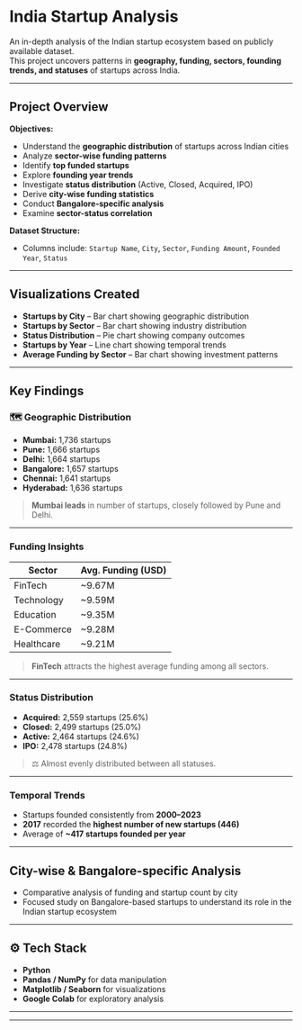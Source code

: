 #  India Startup Analysis

An in-depth analysis of the Indian startup ecosystem based on publicly available dataset.  
This project uncovers patterns in **geography, funding, sectors, founding trends, and statuses** of startups across India.

---

##  Project Overview

**Objectives:**
- Understand the **geographic distribution** of startups across Indian cities
- Analyze **sector-wise funding patterns**
- Identify **top funded startups**
- Explore **founding year trends**
- Investigate **status distribution** (Active, Closed, Acquired, IPO)
- Derive **city-wise funding statistics**
- Conduct **Bangalore-specific analysis**
- Examine **sector-status correlation**

**Dataset Structure:**
- Columns include: `Startup Name`, `City`, `Sector`, `Funding Amount`, `Founded Year`, `Status`

---

##  Visualizations Created

- **Startups by City** – Bar chart showing geographic distribution  
- **Startups by Sector** – Bar chart showing industry distribution  
- **Status Distribution** – Pie chart showing company outcomes  
- **Startups by Year** – Line chart showing temporal trends  
- **Average Funding by Sector** – Bar chart showing investment patterns  

---

##  Key Findings

### 🗺 Geographic Distribution
- **Mumbai:** 1,736 startups  
- **Pune:** 1,666 startups  
- **Delhi:** 1,664 startups  
- **Bangalore:** 1,657 startups  
- **Chennai:** 1,641 startups  
- **Hyderabad:** 1,636 startups  

>  **Mumbai leads** in number of startups, closely followed by Pune and Delhi.

---

###  Funding Insights
| Sector        | Avg. Funding (USD) |
|---------------|-------------------|
| FinTech        | ~9.67M |
| Technology     | ~9.59M |
| Education      | ~9.35M |
| E-Commerce     | ~9.28M |
| Healthcare     | ~9.21M |

>  **FinTech** attracts the highest average funding among all sectors.

---

###  Status Distribution
- **Acquired:** 2,559 startups (25.6%)  
- **Closed:** 2,499 startups (25.0%)  
- **Active:** 2,464 startups (24.6%)  
- **IPO:** 2,478 startups (24.8%)

> ⚖️ Almost evenly distributed between all statuses.

---

###  Temporal Trends
- Startups founded consistently from **2000–2023**
- **2017** recorded the **highest number of new startups (446)**
- Average of **~417 startups founded per year**

---

##  City-wise & Bangalore-specific Analysis
- Comparative analysis of funding and startup count by city
- Focused study on Bangalore-based startups to understand its role in the Indian startup ecosystem

---

## ⚙ Tech Stack
- **Python**
- **Pandas / NumPy** for data manipulation
- **Matplotlib / Seaborn** for visualizations
- **Google Colab** for exploratory analysis

---


---

